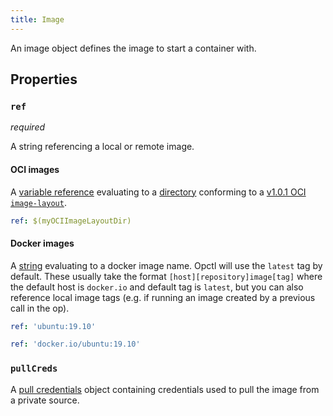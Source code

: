 ```yaml
---
title: Image
---
```


An image object defines the image to start a container with.

## Properties

### `ref`

_required_

A string referencing a local or remote image.

#### OCI images

A [variable reference](../../variable-reference.md) evaluating to a [directory](../../../types/dir) conforming to a [v1.0.1 OCI `image-layout`](https://github.com/opencontainers/image-spec/blob/v1.0.1/image-layout.md).

```yaml
ref: $(myOCIImageLayoutDir)
```

#### Docker images 

A [string](../../../types/string.md#initialization) evaluating to a docker image name. Opctl will use the `latest` tag by default. These usually take the format `[host][repository]image[tag]` where the default host is `docker.io` and default tag is `latest`, but you can also reference local image tags (e.g. if running an image created by a previous call in the op).

```yaml
ref: 'ubuntu:19.10'
``` 

```yaml
ref: 'docker.io/ubuntu:19.10'
```

### `pullCreds`

A [pull credentials](../../pull-creds.md) object containing credentials used to pull the image from a private source.
